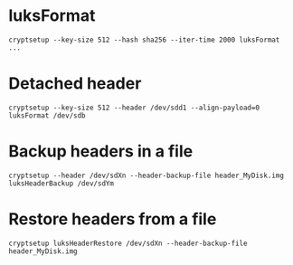 luksFormat
==========

    cryptsetup --key-size 512 --hash sha256 --iter-time 2000 luksFormat ...

Detached header
===============

    cryptsetup --key-size 512 --header /dev/sdd1 --align-payload=0 luksFormat /dev/sdb


Backup headers in a file
========================

    cryptsetup --header /dev/sdXn --header-backup-file header_MyDisk.img luksHeaderBackup /dev/sdYm

Restore headers from a file
===========================

    cryptsetup luksHeaderRestore /dev/sdXn --header-backup-file header_MyDisk.img

